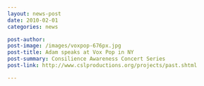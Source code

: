 ```yaml
---
layout: news-post
date: 2010-02-01
categories: news

post-author:
post-image: /images/voxpop-676px.jpg
post-title: Adam speaks at Vox Pop in NY
post-summary: Consilience Awareness Concert Series
post-link: http://www.cslproductions.org/projects/past.shtml

---
```

